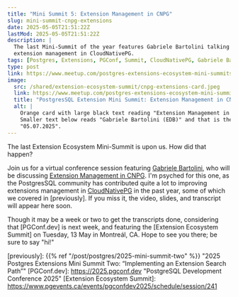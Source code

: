 ```yaml
---
title: "Mini Summit 5: Extension Management in CNPG"
slug: mini-summit-cnpg-extensions
date: 2025-05-05T21:51:22Z
lastMod: 2025-05-05T21:51:22Z
description: |
  The last Mini-Summit of the year features Gabriele Bartolini talking about
  extension management in CloudNativePG.
tags: [Postgres, Extensions, PGConf, Summit, CloudNativePG, Gabriele Bartolini]
type: post
link: https://www.meetup.com/postgres-extensions-ecosystem-mini-summits/events/306551747/
image:
  src: /shared/extension-ecosystem-summit/cnpg-extensions-card.jpeg
  link: https://www.meetup.com/postgres-extensions-ecosystem-mini-summits/events/306551747/
  title: "PostgresSQL Extension Mini Summit: Extension Management in CNPG"
  alt: |
    Orange card with large black text reading "Extension Management in CNPG".
    Smaller text below reads "Gabriele Bartolini (EDB)" and that is the date,
    "05.07.2025".
---
```


The last Extension Ecosystem Mini-Summit is upon us. How did that happen?

Join us for a virtual conference session featuring [Gabriele Bartolini], who
will be discussing [Extension Management in CNPG]. I'm psyched for this one,
as the PostgresSQL community has contributed quite a lot to improving
extensions management in [CloudNativePG] in the past year, some of which we
covered in [previously]. If you miss it, the video, slides, and transcript
will appear here soon.

Though it may be a week or two to get the transcripts done, considering that
[PGConf.dev] is next week, and featuring the [Extension Ecosystem Summit] on
Tuesday, 13 May in Montreál, CA. Hope to see you there; be sure to say "hi!"

  [Gabriele Bartolini]: https://www.gabrielebartolini.it
  [Extension Management in CNPG]: https://www.meetup.com/postgres-extensions-ecosystem-mini-summits/events/306551747/
  [CloudNativePG]: https://cloudnative-pg.io "Run PostgreSQL. The Kubernetes way."
  [previously]: {{% ref "/post/postgres/2025-mini-summit-two" %}}
    "2025 Postgres Extensions Mini Summit Two: “Implementing an Extension Search Path”"
  [PGConf.dev]: https://2025.pgconf.dev "PostgreSQL Development Conference 2025"
  [Extension Ecosystem Summit]: https://www.pgevents.ca/events/pgconfdev2025/schedule/session/241
